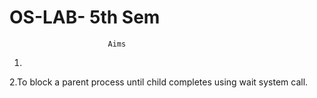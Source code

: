 # OS-LAB- 5th Sem
                          Aims
1.
2.To block a parent process until child completes using wait system call. 
